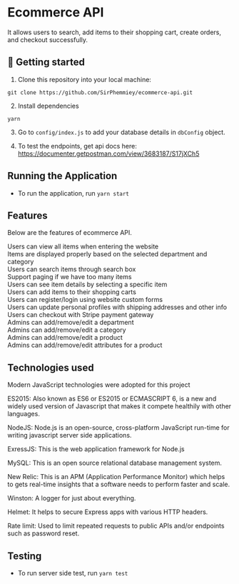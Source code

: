 # Ecommerce API

It allows users to search, add items to their shopping cart, create orders, and checkout successfully.


## 📖 Getting started

1. Clone this repository into your local machine:
```
git clone https://github.com/SirPhemmiey/ecommerce-api.git
```
2. Install dependencies
```
yarn
```

3. Go to `config/index.js` to add your database details in `dbConfig` object.

4. To test the endpoints, get api docs here: https://documenter.getpostman.com/view/3683187/S17jXCh5

## Running the Application
- To run the application, run `yarn start`

## Features
Below are the features of ecommerce API.

Users can view all items when entering the website<br />
Items are displayed properly based on the selected department and category<br />
Users can search items through search box <br/>
Support paging if we have too many items<br/>
Users can see item details by selecting a specific item<br />
Users can add items to their shopping carts<br/>
Users can register/login using website custom forms<br />
Users can update personal profiles with shipping addresses and other info<br />
Users can checkout with Stripe payment gateway <br />
Admins can add/remove/edit a department <br />
Admins can add/remove/edit a category <br />
Admins can add/remove/edit a product <br />
Admins can add/remove/edit attributes for a product <br />

## Technologies used

Modern JavaScript technologies were adopted for this project

ES2015: Also known as ES6 or ES2015 or ECMASCRIPT 6, is a new and widely used version of Javascript
that makes it compete healthily with other languages.

NodeJS: Node.js is an open-source, cross-platform JavaScript run-time for writing javascript server side applications.

ExressJS: This is the web application framework for Node.js

MySQL: This is an open source relational database management system.

New Relic: This is an APM (Application Performance Monitor) which helps to gets real-time insights that a software needs to perform faster and scale. 

Winston: A logger for just about everything.

Helmet: It helps to secure Express apps with various HTTP headers.

Rate limit: Used to limit repeated requests to public APIs and/or endpoints such as password reset.


## Testing
- To run server side test, run `yarn test`
